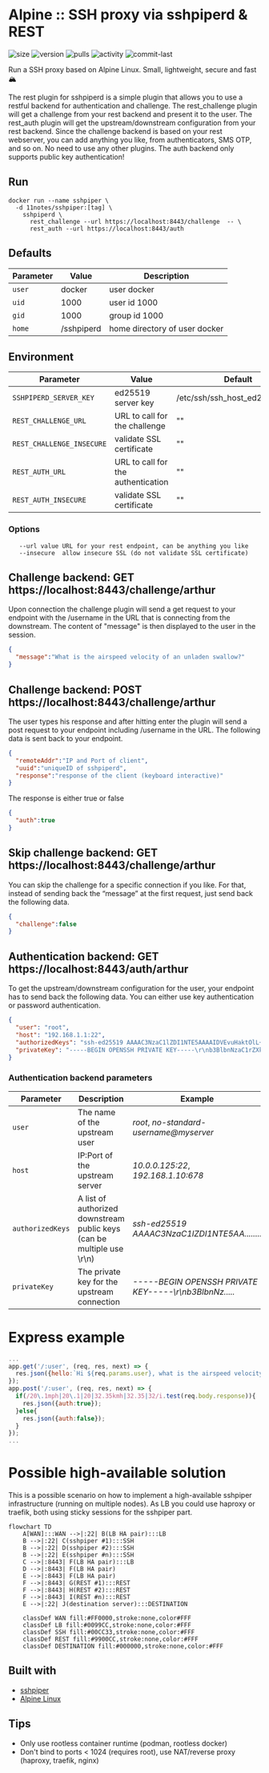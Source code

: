# Alpine :: SSH proxy via sshpiperd & REST
![size](https://img.shields.io/docker/image-size/11notes/sshpiper/1.2.3?color=0eb305) ![version](https://img.shields.io/docker/v/11notes/sshpiper?color=eb7a09) ![pulls](https://img.shields.io/docker/pulls/11notes/sshpiper?color=2b75d6) ![activity](https://img.shields.io/github/commit-activity/m/11notes/docker-sshpiper?color=c91cb8) ![commit-last](https://img.shields.io/github/last-commit/11notes/docker-sshpiper?color=c91cb8)

Run a SSH proxy based on Alpine Linux. Small, lightweight, secure and fast 🏔️

The rest plugin for sshpiperd is a simple plugin that allows you to use a restful backend for authentication and challenge. The rest_challenge plugin will get a challenge from your rest backend and present it to the user. The rest_auth plugin will get the upstream/downstream configuration from your rest backend. Since the challenge backend is based on your rest webserver, you can add anything you like, from authenticators, SMS OTP, and so on. No need to use any other plugins.
The auth backend only supports public key authentication!

## Run
```shell
docker run --name sshpiper \
  -d 11notes/sshpiper:[tag] \
    sshpiperd \
      rest_challenge --url https://localhost:8443/challenge  -- \
      rest_auth --url https://localhost:8443/auth
```

## Defaults
| Parameter | Value | Description |
| --- | --- | --- |
| `user` | docker | user docker |
| `uid` | 1000 | user id 1000 |
| `gid` | 1000 | group id 1000 |
| `home` | /sshpiperd | home directory of user docker |

## Environment
| Parameter | Value | Default |
| --- | --- | --- |
| `SSHPIPERD_SERVER_KEY` | ed25519 server key | /etc/ssh/ssh_host_ed25519_key |
| `REST_CHALLENGE_URL` | URL to call for the challenge | "" |
| `REST_CHALLENGE_INSECURE` | validate SSL certificate | "" |
| `REST_AUTH_URL` | URL to call for the authentication | "" |
| `REST_AUTH_INSECURE` | validate SSL certificate | "" |

### Options
```
   --url value URL for your rest endpoint, can be anything you like
   --insecure  allow insecure SSL (do not validate SSL certificate)
```

## Challenge backend: GET https://localhost:8443/challenge/arthur
Upon connection the challenge plugin will send a get request to your endpoint with the /username in the URL that is connecting from the downstream. The content of "message" is then displayed to the user in the session.

```json
{
  "message":"What is the airspeed velocity of an unladen swallow?"
}
```

## Challenge backend: POST https://localhost:8443/challenge/arthur
The user types his response and after hitting enter the plugin will send a post request to your endpoint including /username in the URL. The following data is sent back to your endpoint.

```json
{
  "remoteAddr":"IP and Port of client",
  "uuid":"uniqueID of sshpiperd",
  "response":"response of the client (keyboard interactive)"
}
```

The response is either true or false
```json
{
  "auth":true
}
```

## Skip challenge backend: GET https://localhost:8443/challenge/arthur
You can skip the challenge for a specific connection if you like. For that, instead of sending back the “message” at the first request, just send back the following data.

```json
{
  "challenge":false
}
```

## Authentication backend: GET https://localhost:8443/auth/arthur
To get the upstream/downstream configuration for the user, your endpoint has to send back the following data. You can either use key authentication or password authentication.

```json
{
  "user": "root",
  "host": "192.168.1.1:22",
  "authorizedKeys": "ssh-ed25519 AAAAC3NzaC1lZDI1NTE5AAAAIDVEvuHaktOlL+GpF+JUlcX9N2f1b36moKkck7eV8Kgj root@c8e26162952a",
  "privateKey": "-----BEGIN OPENSSH PRIVATE KEY-----\r\nb3BlbnNzaC1rZXktdjEAAAAABG5vbmUAAAAEbm9uZQAAAAAAAAABAAAAMwAAAAtzc2gtZW\r\nQyNTUxOQAAACDacsBgzwtW0WBIVrE/ZVWFr2w2287w1MoVJMueJgog1gAAAJjLTCf6y0wn\r\n+gAAAAtzc2gtZWQyNTUxOQAAACDacsBgzwtW0WBIVrE/ZVWFr2w2287w1MoVJMueJgog1g\r\nAAAEA7WWWE4AN6UIrkjbKa51tyuBNunmGc6W1IhUH0fQ/pz9pywGDPC1bRYEhWsT9lVYWv\r\nbDbbzvDUyhUky54mCiDWAAAAEXJvb3RAODhiNTBkOGM2MDc3AQIDBA==\r\n-----END OPENSSH PRIVATE KEY-----"
}
```

### Authentication backend parameters
| Parameter | Description | Example |
| --- | --- | --- |
| `user` | The name of the upstream user | *root*, *no-standard-username@myserver* |
| `host` | IP:Port of the upstream server | *10.0.0.125:22*, *192.168.1.10:678* |
| `authorizedKeys` | A list of authorized downstream public keys (can be multiple use \r\n) | *ssh-ed25519 AAAAC3NzaC1lZDI1NTE5AA........* |
| `privateKey` | The private key for the upstream connection | *-----BEGIN OPENSSH PRIVATE KEY-----\r\nb3BlbnNz.....* |


# Express example
```js
...
app.get('/:user', (req, res, next) => {
  res.json({hello:`Hi ${req.params.user}, what is the airspeed velocity of an unladen swallow?`});
});
app.post('/:user', (req, res, next) => {
  if(/20\.1mph|20\.1|20|32.35kmh|32.35|32/i.test(req.body.response)){
    res.json({auth:true});
  }else{
    res.json({auth:false});
  }
});
...
```

# Possible high-available solution
This is a possible scenario on how to implement a high-available sshpiper infrastructure (running on multiple nodes). As LB you could use haproxy or traefik, both using sticky sessions for the sshpiper part.

```mermaid
flowchart TD
    A[WAN]:::WAN -->|:22| B(LB HA pair):::LB
    B -->|:22| C(sshpiper #1):::SSH
    B -->|:22| D(sshpiper #2):::SSH
    B -->|:22| E(sshpiper #n):::SSH
    C -->|:8443| F(LB HA pair):::LB
    D -->|:8443| F(LB HA pair)
    E -->|:8443| F(LB HA pair)
    F -->|:8443| G(REST #1):::REST
    F -->|:8443| H(REST #2):::REST
    F -->|:8443| I(REST #n):::REST
    E -->|:22| J(destination server):::DESTINATION

    classDef WAN fill:#FF0000,stroke:none,color#FFF
    classDef LB fill:#0099CC,stroke:none,color:#FFF
    classDef SSH fill:#00CC33,stroke:none,color:#FFF
    classDef REST fill:#9900CC,stroke:none,color:#FFF
    classDef DESTINATION fill:#000000,stroke:none,color:#FFF  
```

## Built with
* [sshpiper](https://github.com/tg123/sshpiper)
* [Alpine Linux](https://alpinelinux.org/)

## Tips
* Only use rootless container runtime (podman, rootless docker)
* Don't bind to ports < 1024 (requires root), use NAT/reverse proxy (haproxy, traefik, nginx)